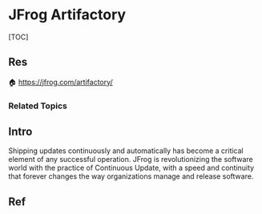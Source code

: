 # JFrog Artifactory

[TOC]



## Res
🏠 https://jfrog.com/artifactory/


### Related Topics



## Intro
Shipping updates continuously and automatically has become a critical element of any successful operation. JFrog is revolutionizing the software world with the practice of Continuous Update, with a speed and continuity that forever changes the way organizations manage and release software.



## Ref


